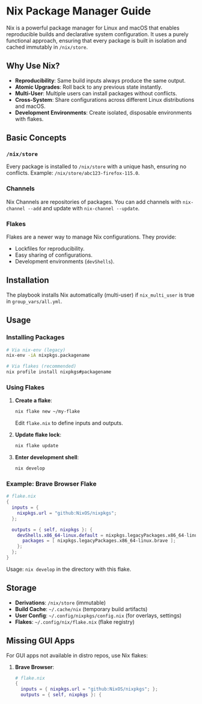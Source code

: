 # Nix Package Manager Guide

Nix is a powerful package manager for Linux and macOS that enables reproducible builds and declarative system configuration. It uses a purely functional approach, ensuring that every package is built in isolation and cached immutably in `/nix/store`.

## Why Use Nix?

- **Reproducibility**: Same build inputs always produce the same output.
- **Atomic Upgrades**: Roll back to any previous state instantly.
- **Multi-User**: Multiple users can install packages without conflicts.
- **Cross-System**: Share configurations across different Linux distributions and macOS.
- **Development Environments**: Create isolated, disposable environments with flakes.

## Basic Concepts

### `/nix/store`
Every package is installed to `/nix/store` with a unique hash, ensuring no conflicts. Example: `/nix/store/abc123-firefox-115.0`.

### Channels
Nix Channels are repositories of packages. You can add channels with `nix-channel --add` and update with `nix-channel --update`.

### Flakes
Flakes are a newer way to manage Nix configurations. They provide:
- Lockfiles for reproducibility.
- Easy sharing of configurations.
- Development environments (`devShells`).

## Installation

The playbook installs Nix automatically (multi-user) if `nix_multi_user` is true in `group_vars/all.yml`.

## Usage

### Installing Packages
```bash
# Via nix-env (legacy)
nix-env -iA nixpkgs.packagename

# Via flakes (recommended)
nix profile install nixpkgs#packagename
```

### Using Flakes
1. **Create a flake**:
   ```bash
   nix flake new ~/my-flake
   ```
   Edit `flake.nix` to define inputs and outputs.

2. **Update flake lock**:
   ```bash
   nix flake update
   ```

3. **Enter development shell**:
   ```bash
   nix develop
   ```

### Example: Brave Browser Flake
```nix
# flake.nix
{
  inputs = {
    nixpkgs.url = "github:NixOS/nixpkgs";
  };

  outputs = { self, nixpkgs }: {
    devShells.x86_64-linux.default = nixpkgs.legacyPackages.x86_64-linux.mkShell {
      packages = [ nixpkgs.legacyPackages.x86_64-linux.brave ];
    };
  };
}
```
Usage: `nix develop` in the directory with this flake.

## Storage

- **Derivations**: `/nix/store` (immutable)
- **Build Cache**: `~/.cache/nix` (temporary build artifacts)
- **User Config**: `~/.config/nixpkgs/config.nix` (for overlays, settings)
- **Flakes**: `~/.config/nix/flake.nix` (flake registry)

## Missing GUI Apps

For GUI apps not available in distro repos, use Nix flakes:

1. **Brave Browser**:
   ```nix
   # flake.nix
   {
     inputs = { nixpkgs.url = "github:NixOS/nixpkgs"; };
     outputs = { self, nixpkgs }: {
